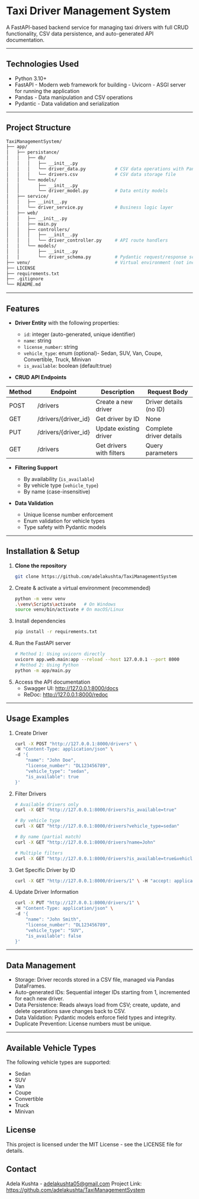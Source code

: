 # Taxi Driver Management System

A FastAPI-based backend service for managing taxi drivers with full CRUD functionality, CSV data persistence, and auto-generated API documentation.


--- 


## Technologies Used

- Python 3.10+
- FastAPI - Modern web framework for building - Uvicorn - ASGI server for running the application
- Pandas - Data manipulation and CSV operations
- Pydantic - Data validation and serialization

---

## Project Structure
```bash
TaxiManagementSystem/
├── app/
│   ├── persistance/
│   │   ├── db/
│   │   │   ├── __init__.py
│   │   │   └── driver_data.py           # CSV data operations with Pandas
│   │   │   └── drivers.csv              # CSV data storage file
│   │   └── models/
│   │       ├── __init__.py
│   │       └── driver_model.py          # Data entity models
│   ├── service/
│   │   ├── __init__.py
│   │   └── driver_service.py            # Business logic layer
│   ├── web/
│   │   ├── __init__.py
│   │   ├── main.py
│   │   ├── controllers/
│   │   │   ├── __init__.py
│   │   │   └── driver_controller.py     # API route handlers
│   │   └── models/
│   │       ├── __init__.py
│   │       └── driver_schema.py         # Pydantic request/response schemas
├── venv/                                # Virtual environment (not included in repo)
├── LICENSE
├── requirements.txt
├── .gitignore
└── README.md
```
---

## Features

- **Driver Entity** with the following properties:
  - `id`: integer (auto-generated, unique identifier)
  - `name`: string
  - `license_number`: string
  - `vehicle_type`: enum (optional)- Sedan, SUV, Van, Coupe, Convertible, Truck, Minivan
  - `is_available`: boolean (default:true)

- **CRUD API Endpoints**


| Method | Endpoint             | Description              | Request Body            |
|--------|----------------------|--------------------------|-------------------------|
| POST   | /drivers             | Create a new driver      | Driver details (no ID)  |
| GET    | /drivers/{driver_id} | Get driver by ID         | None                    |
| PUT    | /drivers/{driver_id} | Update existing driver   | Complete driver details |
| GET    | /drivers             | Get drivers with filters | Query parameters        |


- **Filtering Support**
  - By availability (`is_available`)
  - By vehicle type (`vehicle_type`)
  - By name (case-insensitive)

- **Data Validation**
    - Unique license number enforcement
    - Enum validation for vehicle types
    - Type safety with Pydantic models

---

## Installation & Setup

1. **Clone the repository**
   ```bash
   git clone https://github.com/adelakushta/TaxiManagementSystem

2. Create & activate a virtual environment (recommended)
    ```bash
    python -m venv venv
    .\venv\Scripts\activate   # On Windows
    source venv/bin/activate # On macOS/Linux

3. Install dependencies
    ```bash
    pip install -r requirements.txt

4. Run the FastAPI server
    ```bash
    # Method 1: Using uvicorn directly
    uvicorn app.web.main:app --reload --host 127.0.0.1 --port 8000
    # Method 2: Using Python
    python -m app/main.py

5. Access the API documentation
    - Swagger UI: http://127.0.0.1:8000/docs
    - ReDoc: http://127.0.0.1:8000/redoc

---

## Usage Examples 

1. Create Driver
    ```bash
    curl -X POST "http://127.0.0.1:8000/drivers" \
    -H "Content-Type: application/json" \
    -d '{
        "name": "John Doe",
        "license_number": "DL123456789",
        "vehicle_type": "sedan",                  
        "is_available": true
    }'

2. Filter Drivers
    ```bash
    # Available drivers only
    curl -X GET "http://127.0.0.1:8000/drivers?is_available=true"
    ```
    ```bash
    # By vehicle type
    curl -X GET "http://127.0.0.1:8000/drivers?vehicle_type=sedan"
    ```
    ```bash
    # By name (partial match)
    curl -X GET "http://127.0.0.1:8000/drivers?name=John"
    ```
    ```bash
    # Multiple filters
    curl -X GET "http://127.0.0.1:8000/drivers?is_available=true&vehicle_type=sedan"
    
3. Get Specific Driver by ID
    ```bash
    curl -X GET "http://127.0.0.1:8000/drivers/1" \ -H "accept: application/json"

4. Update Driver Information
    ```bash 
    curl -X PUT "http://127.0.0.1:8000/drivers/1" \
    -H "Content-Type: application/json" \
    -d '{
        "name": "John Smith",
        "license_number": "DL123456789",
        "vehicle_type": "SUV",
        "is_available": false
    }'
    
---

## Data Management

- Storage: Driver records stored in a CSV file, managed via Pandas DataFrames.
- Auto-generated IDs: Sequential integer IDs starting from 1, incremented for each new driver.
- Data Persistence: Reads always load from CSV; create, update, and delete operations save changes back to CSV.
- Data Validation: Pydantic models enforce field types and integrity.
- Duplicate Prevention: License numbers must be unique.

---

## Available Vehicle Types

The following vehicle types are supported:

- Sedan
- SUV
- Van
- Coupe
- Convertible
- Truck
- Minivan

## License
This project is licensed under the MIT License - see the LICENSE file for details.

## Contact
Adela Kushta - adelakushta05@gmail.com
Project Link: https://github.com/adelakushta/TaxiManagementSystem
